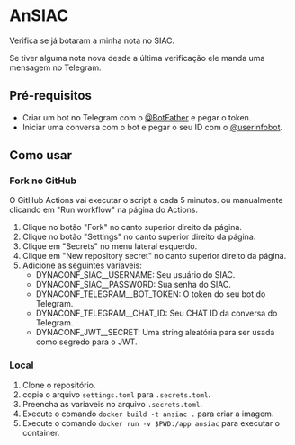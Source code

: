 # AnSIAC
Verifica se já botaram a minha nota no SIAC. 

Se tiver alguma nota nova desde a última verificação ele manda uma mensagem no Telegram. 

## Pré-requisitos
- Criar um bot no Telegram com o [@BotFather](https://t.me/BotFather) e pegar o token.
- Iniciar uma conversa com o bot e pegar o seu ID com o [@userinfobot](https://t.me/userinfobot).

## Como usar
### Fork no GitHub
O GitHub Actions vai executar o script a cada 5 minutos. ou manualmente clicando em "Run workflow" na página do Actions.

1. Clique no botão "Fork" no canto superior direito da página.
2. Clique no botão "Settings" no canto superior direito da página.
3. Clique em "Secrets" no menu lateral esquerdo.
4. Clique em "New repository secret" no canto superior direito da página.
5. Adicione as seguintes variaveis:
    - DYNACONF_SIAC__USERNAME: Seu usuário do SIAC.
    - DYNACONF_SIAC__PASSWORD: Sua senha do SIAC.
    - DYNACONF_TELEGRAM__BOT_TOKEN: O token do seu bot do Telegram.
    - DYNACONF_TELEGRAM__CHAT_ID: Seu CHAT ID da conversa do Telegram.
    - DYNACONF_JWT__SECRET: Uma string aleatória para ser usada como segredo para o JWT.
### Local
1. Clone o repositório.
2. copie o arquivo `settings.toml` para `.secrets.toml`.
3. Preencha as variaveis no arquivo `.secrets.toml`. 
4. Execute o comando `docker build -t ansiac .` para criar a imagem.
5. Execute o comando `docker run -v $PWD:/app ansiac` para executar o container.